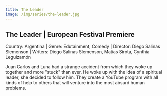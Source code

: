 ```yaml
---
title: The Leader
image: /img/series/the-leader.jpg
---
```

## The Leader | European Festival Premiere
Country: Argentina | Genre: Edutainment, Comedy | Director: Diego Salinas Slemenson | Writers: Diego Salinas Slemenson, Matías Sirota, Cynthia Leguizamón

Juan Carlos and Luna had a strange accident from which they woke up together and more "stuck" than ever. He woke up with the idea of a spiritual leader, she decided to follow him. They create a YouTube program with all kinds of help to others that will venture into the most absurd human problems.